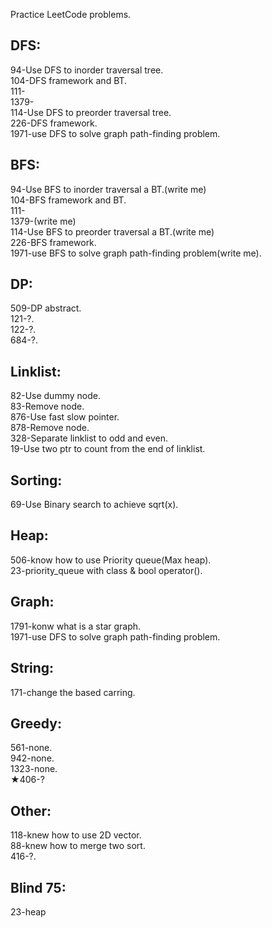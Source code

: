 Practice LeetCode problems.
## DFS:  
94-Use DFS to inorder traversal tree.  
104-DFS framework and BT.  
111-  
1379-  
114-Use DFS to preorder traversal tree.   
226-DFS framework.  
1971-use DFS to solve graph path-finding problem.  
## BFS:
94-Use BFS to inorder traversal a BT.(write me)  
104-BFS framework and BT.    
111-  
1379-(write me)  
114-Use BFS to preorder traversal a BT.(write me)  
226-BFS framework.  
1971-use BFS to solve graph path-finding problem(write me).  
## DP:  
509-DP abstract.  
121-?.  
122-?.  
684-?.  
## Linklist:  
82-Use dummy node.  
83-Remove node.  
876-Use fast slow pointer.   
878-Remove node.  
328-Separate linklist to odd and even.  
19-Use two ptr to count from the end of linklist.  
## Sorting:  
69-Use Binary search to achieve sqrt(x).  
## Heap:  
506-know how to use Priority queue(Max heap).  
23-priority_queue with class & bool operator().  
## Graph:  
1791-konw what is a star graph.  
1971-use DFS to solve graph path-finding problem.  
## String:  
171-change the based carring.  

## Greedy:  
561-none.  
942-none.  
1323-none.  
★406-?  

## Other:  
118-knew how to use 2D vector.  
88-knew how to merge two sort.  
416-?.  

## Blind 75:  
23-heap  

